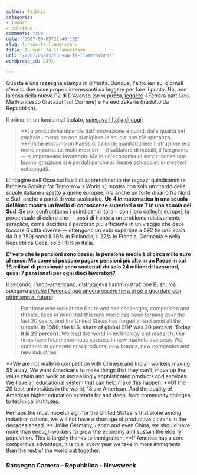 ```yaml
---
author: leibniz
categories:
- lavoro
- politica
comments: true
date: '2007-06-05T21:40:16Z'
slug: tu-vuo-fa-llamericano
title: Tu vuo' fa ll'americano
url: "/2007/06/05/tu-vuo-fa-llamericano/"
wordpress_id: 2491

---
```

Questa è una rassegna stampa in differita. Dunque, l'altro ieri sui giornali c'erano due cose proprio interessanti da leggere per fare il punto. No, non la cosa della nuova P2 di D'Avanzo (se vi puzza, [leggete](https://newrassegna.camera.it/chiosco_new/pagweb/immagineFrame.asp?comeFrom=rassegna&currentArticle=ELKSX) il Ferrara partisan). Ma Francesco Giavazzi (sul Corriere) e Fareed Zakaria (tradotto da Repubblica).

Il primo, in un fondo mal titolato, [spiegava l'Italia di oggi](https://www.corriere.it/Primo_Piano/Editoriali/2007/06_Giugno/04/giavazzi_editoriale_depressione_consumi.shtml):


> **La produttività dipende dall'innovazione e quindi dalla qualità del capitale umano: se non si migliora la scuola non c'è speranza. **Finché eravamo un Paese di aziende manifatturiere l'istruzione era meno importante: molti mestieri — il saldatore di metalli, il falegname — si imparavano lavorando. Ma in un'economia di servizi senza una buona istruzione si è perduti perché si rimane schiacciati in mestieri sottopagati.

L'indagine dell'Ocse sui livelli di apprendimento dei ragazzi quindicenni (« Problem Solving for Tomorrow's World ») mostra non solo un ritardo delle scuole italiane rispetto a quelle europee, ma anche un forte divario fra Nord e Sud, anche a parità di voto scolastico. **Un 4 in matematica in una scuola del Nord mostra un livello di conoscenze superiori a un 7 in una scuola del Sud.** Se poi confrontiamo i quindicenni italiani con i loro colleghi europei, la percentuale di coloro che — posti di fronte a un problema relativamente semplice, come decidere il percorso più efficiente in un viaggio che deve toccare 6 città diverse — ottengono un voto superiore a 592 (in una scala da 0 a 750) sono il 30% in Finlandia, il 22% in Francia, Germania e nella Repubblica Ceca, solo l'11% in Italia.

**E' vero che le pensioni sono basse: la pensione media è di circa mille euro al mese. Ma come si possono pagare pensioni più alte in un Paese in cui 16 milioni di pensionati sono sostenuti da solo 24 milioni di lavoratori, quasi 7 pensionati per ogni dieci lavoratori?**


Il secondo, l'indo-americano, distruggeva l'amministrazione Bush, ma spiegava [perché l'America può ancora essere fiera di sé e guardare con ottimismo al futuro](https://www.msnbc.msn.com/id/19001200/site/newsweek/):


> For those who look at the future and see challenges, competition and threats, keep in mind that this new world has been forming over the last 20 years, and the United States has forged ahead amid all the turmoil. **In 1980, the U.S. share of global GDP was 20 percent. Today it is 29 percent.** We lead the world in technology and research. Our firms have found enormous success in new markets overseas. We continue to generate new products, new brands, new companies and new industries.

**We are not really in competition with Chinese and Indian workers making $5 a day. We want Americans to make things that they can't, move up the value chain and work on increasingly sophisticated products and services. We have an educational system that can help make this happen. **Of the 20 best universities in the world, 18 are American. And the quality of American higher education extends far and deep, from community colleges to technical institutes.

Perhaps the most hopeful sign for the United States is that alone among industrial nations, we will not have a shortage of productive citizens in the decades ahead. **Unlike Germany, Japan and even China, we should have more than enough workers to grow the economy and sustain the elderly population. This is largely thanks to immigration. **If America has a core competitive advantage, it is this: every year we take in more immigrants than the rest of the world put together.




### Rassegna Camera - Repubblica - Newsweek
